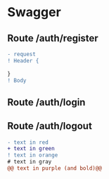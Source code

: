 # Swagger

## Route /auth/register

```diff
- request
! Header {
    
}
! Body

```

## Route /auth/login

## Route /auth/logout

```diff
- text in red
+ text in green
! text in orange
# text in gray
@@ text in purple (and bold)@@
```
